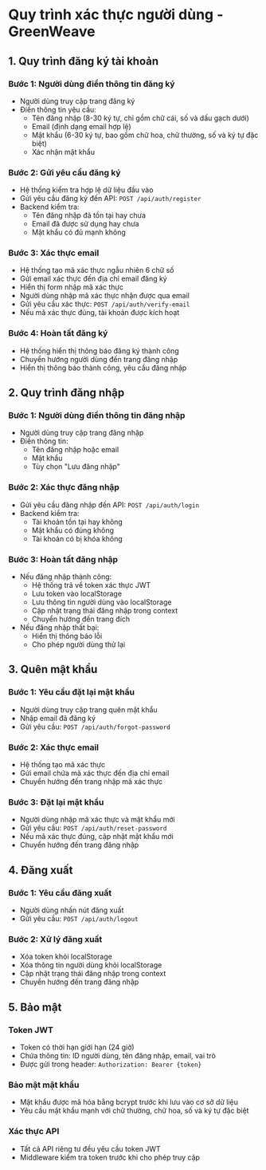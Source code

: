 # Quy trình xác thực người dùng - GreenWeave

## 1. Quy trình đăng ký tài khoản

### Bước 1: Người dùng điền thông tin đăng ký
- Người dùng truy cập trang đăng ký
- Điền thông tin yêu cầu:
  - Tên đăng nhập (8-30 ký tự, chỉ gồm chữ cái, số và dấu gạch dưới)
  - Email (định dạng email hợp lệ)
  - Mật khẩu (6-30 ký tự, bao gồm chữ hoa, chữ thường, số và ký tự đặc biệt)
  - Xác nhận mật khẩu

### Bước 2: Gửi yêu cầu đăng ký
- Hệ thống kiểm tra hợp lệ dữ liệu đầu vào
- Gửi yêu cầu đăng ký đến API: `POST /api/auth/register`
- Backend kiểm tra:
  - Tên đăng nhập đã tồn tại hay chưa
  - Email đã được sử dụng hay chưa
  - Mật khẩu có đủ mạnh không

### Bước 3: Xác thực email
- Hệ thống tạo mã xác thực ngẫu nhiên 6 chữ số
- Gửi email xác thực đến địa chỉ email đăng ký
- Hiển thị form nhập mã xác thực
- Người dùng nhập mã xác thực nhận được qua email
- Gửi yêu cầu xác thực: `POST /api/auth/verify-email`
- Nếu mã xác thực đúng, tài khoản được kích hoạt

### Bước 4: Hoàn tất đăng ký
- Hệ thống hiển thị thông báo đăng ký thành công
- Chuyển hướng người dùng đến trang đăng nhập
- Hiển thị thông báo thành công, yêu cầu đăng nhập

## 2. Quy trình đăng nhập

### Bước 1: Người dùng điền thông tin đăng nhập
- Người dùng truy cập trang đăng nhập
- Điền thông tin:
  - Tên đăng nhập hoặc email
  - Mật khẩu
  - Tùy chọn "Lưu đăng nhập"

### Bước 2: Xác thực đăng nhập
- Gửi yêu cầu đăng nhập đến API: `POST /api/auth/login`
- Backend kiểm tra:
  - Tài khoản tồn tại hay không
  - Mật khẩu có đúng không
  - Tài khoản có bị khóa không

### Bước 3: Hoàn tất đăng nhập
- Nếu đăng nhập thành công:
  - Hệ thống trả về token xác thực JWT
  - Lưu token vào localStorage
  - Lưu thông tin người dùng vào localStorage
  - Cập nhật trạng thái đăng nhập trong context
  - Chuyển hướng đến trang đích
- Nếu đăng nhập thất bại:
  - Hiển thị thông báo lỗi
  - Cho phép người dùng thử lại

## 3. Quên mật khẩu

### Bước 1: Yêu cầu đặt lại mật khẩu
- Người dùng truy cập trang quên mật khẩu
- Nhập email đã đăng ký
- Gửi yêu cầu: `POST /api/auth/forgot-password`

### Bước 2: Xác thực email
- Hệ thống tạo mã xác thực
- Gửi email chứa mã xác thực đến địa chỉ email
- Chuyển hướng đến trang nhập mã xác thực

### Bước 3: Đặt lại mật khẩu
- Người dùng nhập mã xác thực và mật khẩu mới
- Gửi yêu cầu: `POST /api/auth/reset-password`
- Nếu mã xác thực đúng, cập nhật mật khẩu mới
- Chuyển hướng đến trang đăng nhập

## 4. Đăng xuất

### Bước 1: Yêu cầu đăng xuất
- Người dùng nhấn nút đăng xuất
- Gửi yêu cầu: `POST /api/auth/logout`

### Bước 2: Xử lý đăng xuất
- Xóa token khỏi localStorage
- Xóa thông tin người dùng khỏi localStorage
- Cập nhật trạng thái đăng nhập trong context
- Chuyển hướng đến trang đăng nhập

## 5. Bảo mật

### Token JWT
- Token có thời hạn giới hạn (24 giờ)
- Chứa thông tin: ID người dùng, tên đăng nhập, email, vai trò
- Được gửi trong header: `Authorization: Bearer {token}`

### Bảo mật mật khẩu
- Mật khẩu được mã hóa bằng bcrypt trước khi lưu vào cơ sở dữ liệu
- Yêu cầu mật khẩu mạnh với chữ thường, chữ hoa, số và ký tự đặc biệt

### Xác thực API
- Tất cả API riêng tư đều yêu cầu token JWT
- Middleware kiểm tra token trước khi cho phép truy cập 